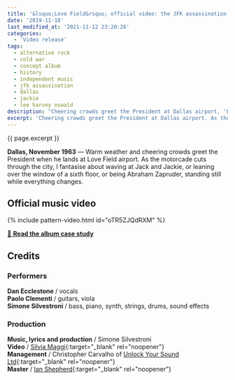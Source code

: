 ```yaml
---
title: '&lsquo;Love Field&rsquo; official video: the JFK assassination'
date: '2019-11-18'
last_modified_at: '2021-11-12 23:20:26'
categories:
  - 'Video release'
tags:
  - alternative rock
  - cold war
  - concept album
  - history
  - independent music
  - jfk assassination
  - dallas
  - jackie
  - lee harvey oswald
description: "Cheering crowds greet the President at Dallas airport, 'Love Field'. As the motorcade cuts through the city, I stand still while everything changes."
excerpt: 'Cheering crowds greet the President at Dallas airport. As the motorcade cuts through the city, I stand still while everything changes.'
---
```

<p class="lead">{{ page.excerpt }}</p>

**Dallas, November 1963** — Warm weather and cheering crowds greet the President when he lands at Love Field airport. As the motorcade cuts through the city, I fantasise about waving at Jack and Jackie, or leaning over the window of a sixth floor, or being Abraham Zapruder, standing still while everything changes.

## Official music video

{% include pattern-video.html id="oTR5ZJQdRXM" %}

<div class="text-center my-5 py-3">
  <a class="btn btn-lg btn-m2m btn-m2m-cta py-3 px-4 fw-bold" href="/work/original-music-productions/after-1989/" title="Read the album case study"><span class="text-uppercase fs-4">🔗 <strong class="d-inline-block ms-1">Read the album case study</strong></span></a>
</div>

## Credits

### Performers

**Dan Ecclestone** / vocals  
**Paolo Clementi** / guitars, viola  
**Simone Silvestroni** / bass, piano, synth, strings, drums, sound effects

### Production

**Music, lyrics and production** / Simone Silvestroni  
**Video** / [Silvia Maggi](https://silviamaggidesign.com){:target="_blank" rel="noopener"}  
**Management** / Christopher Carvalho of [Unlock Your Sound Ltd](https://unlockyoursound.com/){:target="_blank" rel="noopener"}  
**Master** / [Ian Shepherd](https://en.wikipedia.org/wiki/Ian_Shepherd){:target="_blank" rel="noopener"}